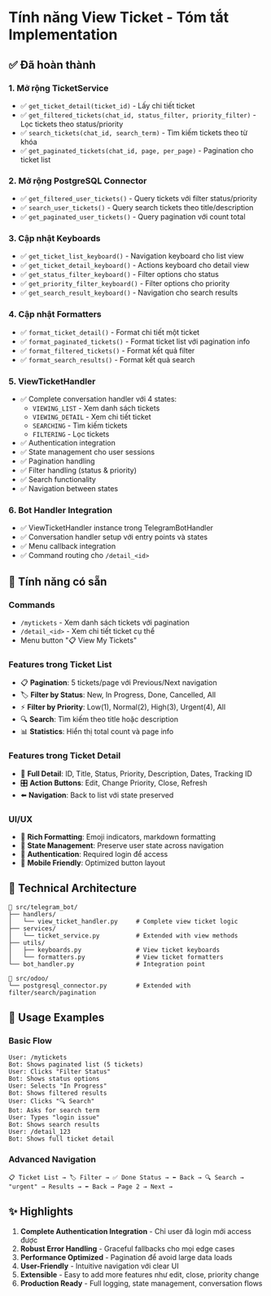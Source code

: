 # Tính năng View Ticket - Tóm tắt Implementation

## ✅ Đã hoàn thành

### 1. **Mở rộng TicketService** 
- ✅ `get_ticket_detail(ticket_id)` - Lấy chi tiết ticket
- ✅ `get_filtered_tickets(chat_id, status_filter, priority_filter)` - Lọc tickets theo status/priority
- ✅ `search_tickets(chat_id, search_term)` - Tìm kiếm tickets theo từ khóa
- ✅ `get_paginated_tickets(chat_id, page, per_page)` - Pagination cho ticket list

### 2. **Mở rộng PostgreSQL Connector**
- ✅ `get_filtered_user_tickets()` - Query tickets với filter status/priority
- ✅ `search_user_tickets()` - Query search tickets theo title/description
- ✅ `get_paginated_user_tickets()` - Query pagination với count total

### 3. **Cập nhật Keyboards**
- ✅ `get_ticket_list_keyboard()` - Navigation keyboard cho list view
- ✅ `get_ticket_detail_keyboard()` - Actions keyboard cho detail view  
- ✅ `get_status_filter_keyboard()` - Filter options cho status
- ✅ `get_priority_filter_keyboard()` - Filter options cho priority
- ✅ `get_search_result_keyboard()` - Navigation cho search results

### 4. **Cập nhật Formatters**
- ✅ `format_ticket_detail()` - Format chi tiết một ticket
- ✅ `format_paginated_tickets()` - Format ticket list với pagination info
- ✅ `format_filtered_tickets()` - Format kết quả filter
- ✅ `format_search_results()` - Format kết quả search

### 5. **ViewTicketHandler**
- ✅ Complete conversation handler với 4 states:
  - `VIEWING_LIST` - Xem danh sách tickets
  - `VIEWING_DETAIL` - Xem chi tiết ticket  
  - `SEARCHING` - Tìm kiếm tickets
  - `FILTERING` - Lọc tickets
- ✅ Authentication integration
- ✅ State management cho user sessions
- ✅ Pagination handling
- ✅ Filter handling (status & priority)
- ✅ Search functionality
- ✅ Navigation between states

### 6. **Bot Handler Integration**
- ✅ ViewTicketHandler instance trong TelegramBotHandler
- ✅ Conversation handler setup với entry points và states
- ✅ Menu callback integration
- ✅ Command routing cho `/detail_<id>`

## 🎯 Tính năng có sẵn

### **Commands**
- `/mytickets` - Xem danh sách tickets với pagination
- `/detail_<id>` - Xem chi tiết ticket cụ thể  
- Menu button "📋 View My Tickets"

### **Features trong Ticket List**
- 📋 **Pagination**: 5 tickets/page với Previous/Next navigation
- 🏷️ **Filter by Status**: New, In Progress, Done, Cancelled, All
- ⚡ **Filter by Priority**: Low(1), Normal(2), High(3), Urgent(4), All  
- 🔍 **Search**: Tìm kiếm theo title hoặc description
- 📊 **Statistics**: Hiển thị total count và page info

### **Features trong Ticket Detail**
- 📝 **Full Detail**: ID, Title, Status, Priority, Description, Dates, Tracking ID
- 🎛️ **Action Buttons**: Edit, Change Priority, Close, Refresh
- ⬅️ **Navigation**: Back to list với state preserved

### **UI/UX**
- 🎨 **Rich Formatting**: Emoji indicators, markdown formatting
- 🔄 **State Management**: Preserve user state across navigation
- 🔐 **Authentication**: Required login để access
- 📱 **Mobile Friendly**: Optimized button layout

## 🔧 Technical Architecture

```
📁 src/telegram_bot/
├── handlers/
│   └── view_ticket_handler.py     # Complete view ticket logic
├── services/  
│   └── ticket_service.py          # Extended with view methods
├── utils/
│   ├── keyboards.py               # View ticket keyboards
│   └── formatters.py              # View ticket formatters
└── bot_handler.py                 # Integration point

📁 src/odoo/
└── postgresql_connector.py        # Extended with filter/search/pagination
```

## 📝 Usage Examples

### **Basic Flow**
```
User: /mytickets
Bot: Shows paginated list (5 tickets)
User: Clicks "Filter Status" 
Bot: Shows status options
User: Selects "In Progress"
Bot: Shows filtered results
User: Clicks "🔍 Search"
Bot: Asks for search term
User: Types "login issue"
Bot: Shows search results
User: /detail_123
Bot: Shows full ticket detail
```

### **Advanced Navigation**
```
📋 Ticket List → 🏷️ Filter → ✅ Done Status → ⬅️ Back → 🔍 Search → "urgent" → Results → ⬅️ Back → Page 2 → Next →
```

## ✨ Highlights

1. **Complete Authentication Integration** - Chỉ user đã login mới access được
2. **Robust Error Handling** - Graceful fallbacks cho mọi edge cases  
3. **Performance Optimized** - Pagination để avoid large data loads
4. **User-Friendly** - Intuitive navigation với clear UI
5. **Extensible** - Easy to add more features như edit, close, priority change
6. **Production Ready** - Full logging, state management, conversation flows